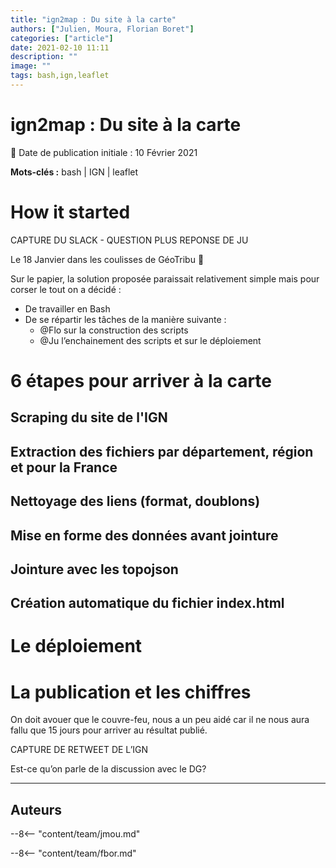 ```yaml
---
title: "ign2map : Du site à la carte"
authors: ["Julien, Moura, Florian Boret"]
categories: ["article"]
date: 2021-02-10 11:11
description: ""
image: ""
tags: bash,ign,leaflet
---
```


# ign2map : Du site à la carte

:calendar: Date de publication initiale : 10 Février 2021

**Mots-clés :** bash | IGN | leaflet

# How it started 

CAPTURE DU SLACK - QUESTION PLUS REPONSE DE JU

Le 18 Janvier dans les coulisses de GéoTribu :shushing_face:

Sur le papier, la solution proposée paraissait relativement simple mais pour corser le tout on a décidé :

- De travailler en Bash
- De se répartir les tâches de la manière suivante :
    - @Flo sur la construction des scripts 
    - @Ju l’enchainement des scripts et sur le déploiement 

# 6 étapes pour arriver à la carte

## Scraping du site de l'IGN

## Extraction des fichiers par département, région et pour la France

## Nettoyage des liens (format, doublons)

## Mise en forme des données avant jointure

## Jointure avec les topojson

## Création automatique du fichier index.html


# Le déploiement

# La publication et les chiffres 

On doit avouer que le couvre-feu, nous a un peu aidé car il ne nous aura fallu que 15 jours pour arriver au résultat publié.

CAPTURE DE RETWEET DE L’IGN

Est-ce qu’on parle de la discussion avec le DG?

----

## Auteurs

--8<-- "content/team/jmou.md"

--8<-- "content/team/fbor.md"
